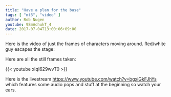 ```yaml
---
title: "Have a plan for the base"
tags: [ "mt3", "video" ]
author: Rob Nugen
youtube: 98mAchukT_4
date: 2017-07-04T13:00:06+09:00
---
```


Here is the video of just the frames of characters moving around.
Red/white guy escapes the stage:


Here are all the still frames taken:

{{< youtube xIqI629wvT0 >}}

Here is the livestream https://www.youtube.com/watch?v=bgxiGkFJhYs
which features some audio pops and stuff at the beginning so watch
your ears.
